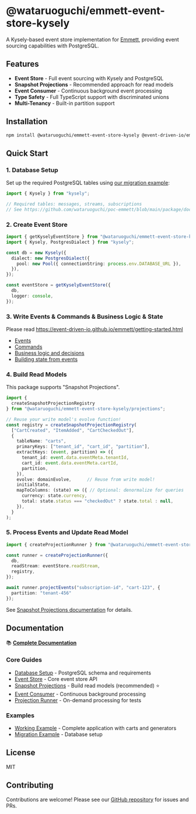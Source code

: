 # @wataruoguchi/emmett-event-store-kysely

A Kysely-based event store implementation for [Emmett](https://github.com/event-driven-io/emmett), providing event sourcing capabilities with PostgreSQL.

## Features

- **Event Store** - Full event sourcing with Kysely and PostgreSQL
- **Snapshot Projections** - Recommended approach for read models
- **Event Consumer** - Continuous background event processing
- **Type Safety** - Full TypeScript support with discriminated unions
- **Multi-Tenancy** - Built-in partition support

## Installation

```bash
npm install @wataruoguchi/emmett-event-store-kysely @event-driven-io/emmett kysely pg
```

## Quick Start

### 1. Database Setup

Set up the required PostgreSQL tables using [our migration example](https://github.com/wataruoguchi/poc-emmett/blob/main/package/database/migrations/1758758113676_event_sourcing_migration_example.ts):

```typescript
import { Kysely } from "kysely";

// Required tables: messages, streams, subscriptions
// See https://github.com/wataruoguchi/poc-emmett/blob/main/package/docs/database-setup.md for details
```

### 2. Create Event Store

```typescript
import { getKyselyEventStore } from "@wataruoguchi/emmett-event-store-kysely";
import { Kysely, PostgresDialect } from "kysely";

const db = new Kysely({
  dialect: new PostgresDialect({
    pool: new Pool({ connectionString: process.env.DATABASE_URL }),
  }),
});

const eventStore = getKyselyEventStore({ 
  db, 
  logger: console,
});
```

### 3. Write Events & Commands & Business Logic & State

Please read <https://event-driven-io.github.io/emmett/getting-started.html>

- [Events](https://event-driven-io.github.io/emmett/getting-started.html#events)
- [Commands](https://event-driven-io.github.io/emmett/getting-started.html#commands)
- [Business logic and decisions](https://event-driven-io.github.io/emmett/getting-started.html#business-logic-and-decisions)
- [Building state from events](https://event-driven-io.github.io/emmett/getting-started.html#building-state-from-events)

### 4. Build Read Models

This package supports "Snapshot Projections".

```typescript
import { 
  createSnapshotProjectionRegistry 
} from "@wataruoguchi/emmett-event-store-kysely/projections";

// Reuse your write model's evolve function!
const registry = createSnapshotProjectionRegistry(
  ["CartCreated", "ItemAdded", "CartCheckedOut"],
  {
    tableName: "carts",
    primaryKeys: ["tenant_id", "cart_id", "partition"],
    extractKeys: (event, partition) => ({
      tenant_id: event.data.eventMeta.tenantId,
      cart_id: event.data.eventMeta.cartId,
      partition,
    }),
    evolve: domainEvolve,      // Reuse from write model!
    initialState,
    mapToColumns: (state) => ({ // Optional: denormalize for queries
      currency: state.currency,
      total: state.status === "checkedOut" ? state.total : null,
    }),
  }
);
```

### 5. Process Events and Update Read Model

```typescript
import { createProjectionRunner } from "@wataruoguchi/emmett-event-store-kysely/projections";

const runner = createProjectionRunner({ 
  db, 
  readStream: eventStore.readStream, 
  registry,
});

await runner.projectEvents("subscription-id", "cart-123", {
  partition: "tenant-456"
});
```

See [Snapshot Projections documentation](https://github.com/wataruoguchi/poc-emmett/blob/main/package/docs/snapshot-projections.md) for details.

## Documentation

📚 **[Complete Documentation](https://github.com/wataruoguchi/poc-emmett/blob/main/package/docs/README.md)**

### Core Guides

- [Database Setup](https://github.com/wataruoguchi/poc-emmett/blob/main/package/docs/database-setup.md) - PostgreSQL schema and requirements
- [Event Store](https://github.com/wataruoguchi/poc-emmett/blob/main/package/docs/event-store.md) - Core event store API
- [Snapshot Projections](https://github.com/wataruoguchi/poc-emmett/blob/main/package/docs/snapshot-projections.md) - Build read models (recommended) ⭐
- [Event Consumer](https://github.com/wataruoguchi/poc-emmett/blob/main/package/docs/consumer.md) - Continuous background processing
- [Projection Runner](https://github.com/wataruoguchi/poc-emmett/blob/main/package/docs/projection-runner.md) - On-demand processing for tests

### Examples

- [Working Example](https://github.com/wataruoguchi/poc-emmett/tree/main/example/) - Complete application with carts and generators
- [Migration Example](https://github.com/wataruoguchi/poc-emmett/blob/main/package/database/migrations/1758758113676_event_sourcing_migration_example.ts) - Database setup

## License

MIT

## Contributing

Contributions are welcome! Please see our [GitHub repository](https://github.com/wataruoguchi/poc-emmett) for issues and PRs.

